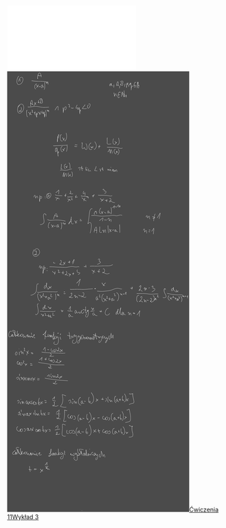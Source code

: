 ![W11_Analiza_21_Cal_f_wym](/Notatki/Semestr%201/Analiza%20matematyczna%201.2A/Wyk%C5%82ady/Wyk%C5%82ad%2011/W11_Analiza_21_Cal_f_wym.pdf)
![Drawing 2022-12-16 12.40.59.excalidraw.svg](/Notatki/Semestr%201/Analiza%20matematyczna%201.2A/Wyk%C5%82ady/Wyk%C5%82ad%2011/Drawing%202022-12-16%2012.40.59.excalidraw.svg)[Ćwiczenia 11](/Notatki/Semestr%201/Analiza%20matematyczna%201.2A/%C4%86wiczenia/%C4%86wiczenia%2011/%C4%86wiczenia%2011.md)[Wykład 3](/Notatki/Semestr%201/Algebra%20liniowa%20z%20geometri%C4%85%20analityczn%C4%85/Wyk%C5%82ady/Wyk%C5%82ad%203/Wyk%C5%82ad%203.md)